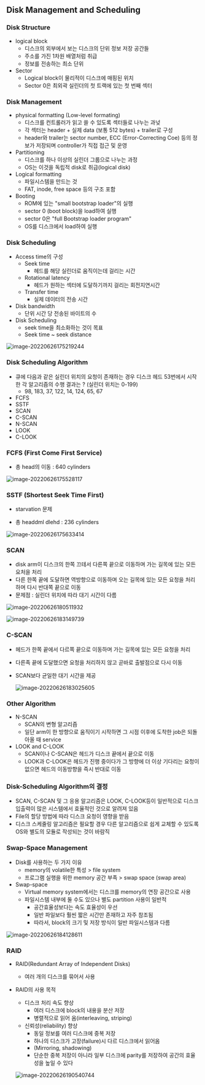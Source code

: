 ## Disk Management and Scheduling



### Disk Structure

* logical block
  * 디스크의 외부에서 보는 디스크의 단위 정보 저장 공간들
  * 주소를 가진 1차원 배열처럼 취급
  * 정보를 전송하는 최소 단위
* Sector
  * Logical block이 물리적이 디스크에 매핑된 위치
  * Sector 0은 최외곽 실린더의 첫 트랙에 있는 첫 번째 섹터



### Disk Management

* physical formatting (Low-level formating)
  * 디스크를 컨트롤러가 읽고 쓸 수 있도록 섹터들로 나누는 과넞
  * 각 섹터는 header + 실제 data (보통 512 bytes) + trailer로 구성
  * header와 trailer는 sector number, ECC (Error-Correcting Coe) 등의 정보가 저장되며 controller가 직접 접근 및 운영
* Partitioning
  * 디스크를 하나 이상의 실린더 그룹으로 나누는 과정
  * OS는 이것을 독립적 disk로 취급(logical disk)
* Logical formatting
  * 파일시스템을 만드는 것
  * FAT, inode, free space 등의 구조 포함
* Booting
  * ROM에 있는 "small bootstrap loader"의 실행
  * sector 0 (boot block)을 load하여 실행
  * sector 0은 "full Bootstrap loader program"
  * OS를 디스크에서 load하여 실행





### Disk Scheduling

* Access time의 구성
  * Seek time
    * 헤드를 해당 실린더로 움직이는데 걸리는 시간
  * Rotational latency
    * 헤드가 원하는 섹터에 도달하기까지 걸리는 회전지연시간
  * Transfer time
    * 실제 데이터의 전송 시간
* Disk bandwidth
  * 단위 시간 당 전송된 바이트의 수
* Disk Scheduling
  * seek time을 최소화하는 것이 목표
  * Seek time ~ seek distance

![image-20220626175219244](os.assets/image-20220626175219244.png)





### Disk Scheduling Algorithm

* 큐에 다음과 같은 실린더 위치의 요청이 존재하는 경우 디스크 헤드 53번에서 시작한 각 알고리즘의 수행 결과는 ? (실린더 위치는 0-199)
  * 98, 183, 37, 122, 14, 124, 65, 67
* FCFS
* SSTF
* SCAN
* C-SCAN
* N-SCAN
* LOOK
* C-LOOK



### FCFS (First Come First Service)

* 총 head의 이동 : 640 cylinders

![image-20220626175528117](os.assets/image-20220626175528117.png)





### SSTF (Shortest Seek Time First)

* starvation 문제

* 총 headdml dlehd : 236 cylinders

![image-20220626175633414](os.assets/image-20220626175633414.png)





### SCAN

* disk arm이 디스크의 한쪽 끄테서 다른쪽 끝으로 이동하며 가는 길목에 있는 모든 요처을 처리
* 다른 한쪽 끝에 도달하면 역방향으로 이동하며 오는 길목에 있는 모든 요청을 처리하며 다시 반대쪽 끝으로 이동
* 문제점 : 실린더 위치에 따라 대기 시간이 다름

![image-20220626180511932](os.assets/image-20220626180511932.png)

![image-20220626183149739](os.assets/image-20220626183149739.png)





### C-SCAN

* 헤드가 한쪽 끝에서 다르쪽 끝으로 이동하며 가는 길목에 있는 모든 요청을 처리

* 다른족 끝에 도달했으면 요청을 처리하지 않고 곧바로 출발점으로 다시 이동

* SCAN보다 균일한 대기 시간을 제공

  ![image-20220626183025605](os.assets/image-20220626183025605.png)
  
  



### Other Algorithm

* N-SCAN
  * SCAN의 변형 알고리즘
  * 일단 arm이 한 방향으로 움직이기 시작하면 그 시점 이후에 도착한 job은 되돌아올 때 service
* LOOK and C-LOOK
  * SCAN이나 C-SCAN은 헤드가 디스크 끝에서 끝으로 이동
  * LOOK과 C-LOOK은 헤드가 진행 중이다가 그 방향에 더 이상 기다리는 요청이 없으면 헤드의 이동방향을 즉시 반대로 이동





### Disk-Scheduling Algorithm의 결정

* SCAN, C-SCAN 및 그 응용 알고리즘은 LOOK, C-LOOK등이 일반적으로 디스크 입출력이 많은 시스템에서 효율적인 것으로 알려져 있음
* File의 할당 방법에 따라 디스크 요청이 영향을 받음
* 디스크 스케줄링 알고리즘은 필요할 경우 다른 알고리즘으로 쉽게 교체할 수 있도록 OS와 별도의 모듈로 작성되는 것이 바람직





### Swap-Space Management

* Disk를 사용하는 두 가지 이유
  * memory의 volatile한 특성 > file system
  * 프로그램 실행을 위한 memory 공간 부족 > swap space (swap area)
* Swap-space
  * Virtual memory system에서는 디스크를 memory의 연장 공간으로 사용
  * 파일시스템 내부에 둘 수도 있으나 별도 partition 사용이 일반적
    * 공간효율성보다는 속도 효율성이 우선
    * 일반 파일보다 훨씬 짧은 시간만 존재하고 자주 참조됨
    * 따라서, block의 크기 및 저장 방식이 일반 파일시스템과 다름

![image-20220626184128611](os.assets/image-20220626184128611.png)





### RAID

* RAID(Redundant Array of Independent Disks)

  * 여러 개의 디스크를 묶어서 사용

* RAID의 사용 목적

  * 디스크 처리 속도 향상
    * 여러 디스크에 block의 내용을 분산 저장
    * 병렬적으로 읽어 옴(interleaving, striping)
  * 신뢰성(reliability) 향상
    * 동일 정보를 여러 디스크에 중복 저장
    * 하나의 디스크가 고장(failure)시 다르 디스크에서 읽어옴
    * (Mirroring, shadowing)
    * 단순한 중복 저장이 아니라 일부 디스크에 parity를 저장하여 공간의 효율성을 높일 수 있다

  ![image-20220626190540744](os.assets/image-20220626190540744.png)

